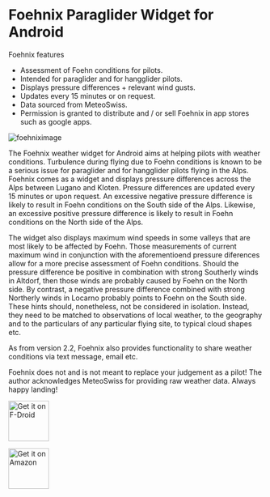 # Foehnix Paraglider Widget for Android

Foehnix features
- Assessment of Foehn conditions for pilots.
- Intended for paraglider and for hangglider pilots.
- Displays pressure differences + relevant wind gusts.
- Updates every 15 minutes or on request.
- Data sourced from MeteoSwiss.
- Permission is granted to distribute and / or sell Foehnix in app stores such as google apps.

![foehniximage](http://ecx.images-amazon.com/images/I/91dttZ4w07L._SY300_.png)

The Foehnix weather widget for Android aims at helping pilots with weather conditions. Turbulence during flying due to Foehn conditions is known to be a serious issue for paraglider and for hangglider pilots flying in the Alps. Foehnix comes as a widget and displays pressure differences across the Alps between Lugano and Kloten. Pressure differences are updated every 15 minutes or upon request. An excessive negative pressure difference is likely to result in Foehn conditions on the South side of the Alps. Likewise, an excessive positive pressure difference is likely to result in Foehn conditions on the North side of the Alps. 

The widget also displays maximum wind speeds in some valleys that are most likely to be affected by Foehn. Those measurements of current maximum wind in conjunction with the aforementioend pressure diferences allow for a more precise assessment of Foehn conditions. Should the pressure difference be positive in combination with strong Southerly winds in Altdorf, then those winds are probably caused by Foehn on the North side. By contrast, a negative pressure difference combined with strong Northerly winds in Locarno probably points to Foehn on the South side. These hints should, nonetheless, not be considered in isolation. Instead, they need to be matched to observations of local weather, to the geography and to the particulars of any particular flying site, to typical cloud shapes etc. 

As from version 2.2, Foehnix also provides functionality to share weather conditions via text message, email etc.

Foehnix does not and is not meant to replace your judgement as a pilot! The author acknowledges MeteoSwiss for providing raw weather data. Always happy landing!

[<img src="https://f-droid.org/badge/get-it-on.png"
      alt="Get it on F-Droid"
      height="80">](https://f-droid.org/packages/foehnix.widget/)
      
[<img src="https://images-na.ssl-images-amazon.com/images/G/01/pn-mlp/images/appstores/amazon_3x.png"
      alt="Get it on Amazon"
      height="80">](https://www.amazon.com/Foehnix-Paragliding-App-for-Android/dp/B00ZPPLKJA)
